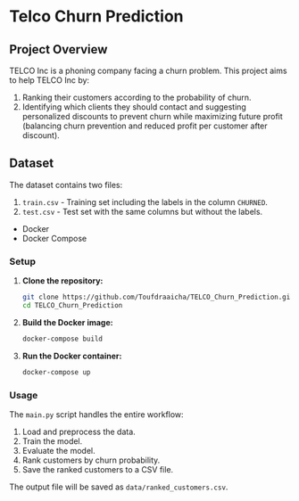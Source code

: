 # Telco Churn Prediction

## Project Overview

TELCO Inc is a phoning company facing a churn problem. This project aims to help TELCO Inc by:

1. Ranking their customers according to the probability of churn.
2. Identifying which clients they should contact and suggesting personalized discounts to prevent churn while maximizing future profit (balancing churn prevention and reduced profit per customer after discount).

## Dataset

The dataset contains two files:

1. `train.csv` - Training set including the labels in the column `CHURNED`.
2. `test.csv` - Test set with the same columns but without the labels.


- Docker
- Docker Compose

### Setup

1. **Clone the repository:**

    ```bash
    git clone https://github.com/Toufdraaicha/TELCO_Churn_Prediction.git
    cd TELCO_Churn_Prediction
    ```

2. **Build the Docker image:**

    ```bash
    docker-compose build
    ```

3. **Run the Docker container:**

    ```bash
    docker-compose up
    ```

### Usage

The `main.py` script handles the entire workflow:

1. Load and preprocess the data.
2. Train the model.
3. Evaluate the model.
4. Rank customers by churn probability.
5. Save the ranked customers to a CSV file.

The output file will be saved as `data/ranked_customers.csv`.
